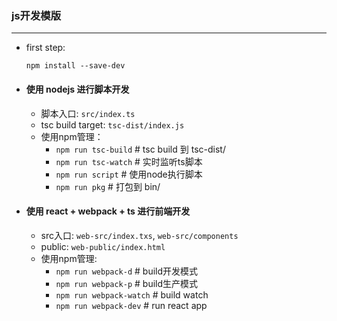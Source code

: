 ### js开发模版
---

- first step:   
    ```
    npm install --save-dev
    ```



- #### 使用 nodejs 进行脚本开发
    - 脚本入口: `src/index.ts`
    - tsc build target: `tsc-dist/index.js`
    - 使用npm管理：
        - `npm run tsc-build`   # tsc build 到 tsc-dist/
        - `npm run tsc-watch`   # 实时监听ts脚本
        - `npm run script`      # 使用node执行脚本
        - `npm run pkg`         # 打包到 bin/

- #### 使用 react + webpack + ts 进行前端开发
    - src入口: `web-src/index.txs`, `web-src/components`
    - public: `web-public/index.html`
    - 使用npm管理:
        - `npm run webpack-d` # build开发模式
        - `npm run webpack-p` # build生产模式
        - `npm run webpack-watch` # build watch
        - `npm run webpack-dev` # run react app
